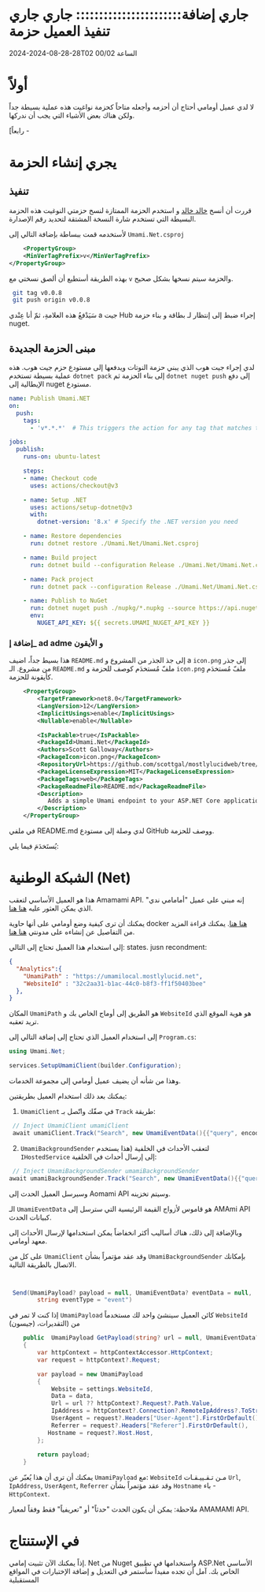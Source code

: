 # جاري إضافة::::::::::::::::::::::: جاري جاري تنفيذ العميل حزمة

<!--category-- ASP.NET, Umami, Nuget -->
<datetime class="hidden">2024-2024-08-28-28T02 الساعة 00/02</datetime>

# أولاً

لا لدي عميل أومامي أحتاج أن أحزمه وأجعله متاحاً كحزمة نواغيت هذه عملية بسيطة جداً ولكن هناك بعض الأشياء التي يجب أن ندركها.

[رابعاً -

# يجري إنشاء الحزمة

## تنفيذ

قررت أن أنسخ [خالد خالد](@khalidabuhakmeh@mastodon.social) و استخدم الحزمة الممتازة لنسخ حزمتي النوغيت هذه الحزمة البسيطة التي تستخدم شارة النسخة المشتقة لتحديد رقم الإصدارة.

لأستخدمه قمت ببساطة بإضافة التالي إلى `Umami.Net.csproj` 

```xml
    <PropertyGroup>
    <MinVerTagPrefix>v</MinVerTagPrefix>
</PropertyGroup>
```

بهذه الطريقة أستطيع أن ألصق نسختي مع `v` والحزمة سيتم نسخها بشكل صحيح.

```bash
 git tag v0.0.8       
 git push origin v0.0.8

```

سَيَدْفعُ هذه العلامةِ، ثمّ أنا عِنْدي a جيت Hub إجراء ضبط إلى إنتظار لـ بطاقة و بناء حزمة nuget.

## مبنى الحزمة الجديدة

لدي إجراء جيت هوب الذي يبني حزمة النوتات ويدفعها إلى مستودع حزم جيت هوب. هذه عملية بسيطة تستخدم `dotnet pack` إلى بناء الحزمة ثم `dotnet nuget push` إلى دفع الإيطالية إلى nuget مستودع.

```yaml
name: Publish Umami.NET
on:
  push:
    tags:
      - 'v*.*.*'  # This triggers the action for any tag that matches the pattern v1.0.0, v2.1.3, etc.

jobs:
  publish:
    runs-on: ubuntu-latest

    steps:
    - name: Checkout code
      uses: actions/checkout@v3

    - name: Setup .NET
      uses: actions/setup-dotnet@v3
      with:
        dotnet-version: '8.x' # Specify the .NET version you need

    - name: Restore dependencies
      run: dotnet restore ./Umami.Net/Umami.Net.csproj

    - name: Build project
      run: dotnet build --configuration Release ./Umami.Net/Umami.Net.csproj --no-restore

    - name: Pack project
      run: dotnet pack --configuration Release ./Umami.Net/Umami.Net.csproj --no-build --output ./nupkg

    - name: Publish to NuGet
      run: dotnet nuget push ./nupkg/*.nupkg --source https://api.nuget.org/v3/index.json --api-key ${{ secrets.UMAMI_NUGET_API_KEY }}
      env:
        NUGET_API_KEY: ${{ secrets.UMAMI_NUGET_API_KEY }}
```

### إضافة إ_ ad adme و الأيقون

هذا بسيط جداً، اضيف `README.md` إلى جذ الجذر من المشروع و a `icon.png` إلى جذر من مشروع. الـ `README.md` ملفّ مُستخدَم كوصف للحزمة و `icon.png` ملفّ مُستخدَم كأيقونة للحزمة.

```xml
    <PropertyGroup>
        <TargetFramework>net8.0</TargetFramework>
        <LangVersion>12</LangVersion>
        <ImplicitUsings>enable</ImplicitUsings>
        <Nullable>enable</Nullable>

        <IsPackable>true</IsPackable>
        <PackageId>Umami.Net</PackageId>
        <Authors>Scott Galloway</Authors>
        <PackageIcon>icon.png</PackageIcon>
        <RepositoryUrl>https://github.com/scottgal/mostlylucidweb/tree/main/Umami.Net</RepositoryUrl>
        <PackageLicenseExpression>MIT</PackageLicenseExpression>
        <PackageTags>web</PackageTags>
        <PackageReadmeFile>README.md</PackageReadmeFile>
        <Description>
           Adds a simple Umami endpoint to your ASP.NET Core application.
        </Description>
    </PropertyGroup>
```

في ملفي README.md لدي وصلة إلى مستودع GitHub ووصف للحزمة.

يُستَخدَمَ فيما يلي:

# الشبكة الوطنية (Net)

هذا هو العميل الأساسي لتعقب Amamami API.
إنه مبني على عميل "أمامامي ندي" الذي يمكن العثور عليه [هنا هنا](https://github.com/umami-software/node).

يمكنك أن ترى كيفية وضع أومامي على أنها حاوية docker [هنا هنا](https://www.mostlylucid.net/blog/usingumamiforlocalanalytics).
يمكنك قراءة المزيد من التفاصيل عن إنشاءه على مدونتي [هنا هنا](https://www.mostlylucid.net/blog/addingumamitrackingclientfollowup).

إلى استخدام هذا العميل تحتاج إلى التالي: states. jusn recondment:

```json
{
  "Analytics":{
    "UmamiPath" : "https://umamilocal.mostlylucid.net",
    "WebsiteId" : "32c2aa31-b1ac-44c0-b8f3-ff1f50403bee"
  },
}
```

المكان `UmamiPath` هو الطريق إلى أوماج الخاص بك و `WebsiteId` هو هوية الموقع الذي تريد تعقبه.

إلى استخدام العميل الذي تحتاج إلى إضافة التالي إلى `Program.cs`:

```csharp
using Umami.Net;

services.SetupUmamiClient(builder.Configuration);
```

وهذا من شأنه أن يضيف عميل أومامي إلى مجموعة الخدمات.

يمكنك بعد ذلك استخدام العميل بطريقتين:

1.  `UmamiClient` في صفّك واتّصل بـ `Track` طريقة:

```csharp
 // Inject UmamiClient umamiClient
 await umamiClient.Track("Search", new UmamiEventData(){{"query", encodedQuery}});
```

2.  `UmamiBackgroundSender` لتعقب الأحداث في الخلفية (هذا يستخدم `IHostedService` إلى إرسال أحداث في الخلفية:

```csharp
 // Inject UmamiBackgroundSender umamiBackgroundSender
await umamiBackgroundSender.Track("Search", new UmamiEventData(){{"query", encodedQuery}});
```

وسيرسل العميل الحدث إلى Aomami API وسيتم تخزينه.

الـ `UmamiEventData` هو قاموس لأزواج القيمة الرئيسية التي سترسل إلى AMAmi API كبيانات الحدث.

وبالإضافة إلى ذلك، هناك أساليب أكثر انخفاضاً يمكن استخدامها لإرسال الأحداث إلى معهد أومامي.

على كل من `UmamiClient` وقد عقد مؤتمراً بشأن `UmamiBackgroundSender` بإمكانك الاتصال بالطريقة التالية.

```csharp


 Send(UmamiPayload? payload = null, UmamiEventData? eventData = null,
        string eventType = "event")
```

إذا كنت لا تمر في `UmamiPayload` كائن العميل سينشئ واحد لك مستخدماً `WebsiteId` (من (التقديرات، (جيسون

```csharp
    public  UmamiPayload GetPayload(string? url = null, UmamiEventData? data = null)
    {
        var httpContext = httpContextAccessor.HttpContext;
        var request = httpContext?.Request;

        var payload = new UmamiPayload
        {
            Website = settings.WebsiteId,
            Data = data,
            Url = url ?? httpContext?.Request?.Path.Value,
            IpAddress = httpContext?.Connection?.RemoteIpAddress?.ToString(),
            UserAgent = request?.Headers["User-Agent"].FirstOrDefault(),
            Referrer = request?.Headers["Referer"].FirstOrDefault(),
           Hostname = request?.Host.Host,
        };
        
        return payload;
    }

```

يمكنك أن ترى أن هذا يُعبّر عن `UmamiPayload` مع: `WebsiteId` مـن تـقـييـقـات `Url`, `IpAddress`, `UserAgent`, `Referrer` وقد عقد مؤتمراً بشأن `Hostname` باء - `HttpContext`.

ملاحظة: يمكن أن يكون الحدث "حدثاً" أو "تعريفياً" فقط وفقاً لمعيار AMAMAMI API.

# في الإستنتاج

إذاً يمكنك الآن تثبيت إمامي. Net من Nuget واستخدامها في تطبيق ASP.Net الأساسي الخاص بك. آمل أن تجده مفيداً سأستمر في التعديل و إضافة الإختبارات في المواقع المستقبلية